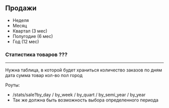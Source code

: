 ## Продажи
- Неделя
- Месяц
- Квартал (3 мес)
- Полугодие (6 мес)
- Год (12 мес)

### Статистика товаров ???

---

Нужна таблица, в которой будет храниться количество заказов по дням
дата сумма товар кол-во пол город

Роуты:
- /stats/sale?by_day / by_week / by_quart / by_semi_year / by_year
- Так же должна быть возможность выбора определенного периода


